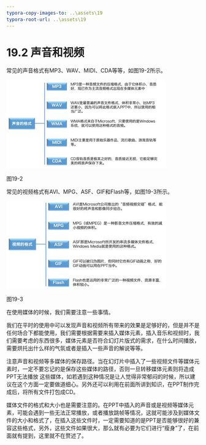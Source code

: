 ```yaml
---
typora-copy-images-to: ..\assets\19
typora-root-url: ..\assets\19
---
```


# 19.2  声音和视频

常见的声音格式有MP3、WAV、MIDI、CDA等等，如图19-2所示。

![img](../../.gitbook/assets/image002%20%287%29.jpg)

图19-2

常见的视频格式有AVI、MPG、ASF、GIF和Flash等，如图19-3所示。

![img](../../.gitbook/assets/image003%20%288%29.jpg)

图19-3

在使用媒体的时候，我们需要注意一些事情。

我们在平时的使用中可以发现声音和视频所有带来的效果是足够好的，但是并不是任何场合下都能使用，我们需要根据需要来插入媒体元素，插入音乐和视频时，我们需要考虑的东西很多，媒体元素是否符合幻灯片版式的需求，在什么时间播放，需要烘托出什么样的气氛或者是插入一些声音的解说等等。

注意声音和视频等多媒体的保存路径。当在幻灯片中插入了一些视频文件等媒体元素时，一定不要忘记的是保存这些媒体的路径，否则一旦转移媒体元素则将造成PPT无法播放 这些媒体，如若遇到这种情况是让人觉得非常郁闷的时候，所以建议在这个方面一定要做道细心。另外还可以利用在前面所讲到知识，在PPT制作完成后，将所有文件打包成CD。

媒体文件的格式和大小也是需要注意的。在PPT中插入的声音或是视频等媒体元素，可能会遇到一些无法正常播放，或者播放跳帧等情况，这就可能涉及到媒体文件的大小和格式了，在插入这些文件时，一定需要知道的是PPT是否能够很好的兼容这些格式，另外，这些文件如果很大，那么就有必要为它们进行“瘦身”了，在前面就有提到，这里就不在赘述了。

